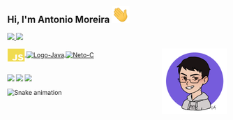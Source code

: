 ## Hi, I'm Antonio Moreira <img src="https://raw.githubusercontent.com/parth-27/parth-27/master/Hi.gif" width="40px">
<a href= "https://github.com/antonio-moreira-prog">
<img height="160em" src="https://github-readme-stats-eight-theta.vercel.app/api?username=antonio-moreira-prog&show_icons=true&theme=radical&include_all_commits=true&count_private=true"/>
<img height="160em" src="https://github-readme-stats-eight-theta.vercel.app/api/top-langs/?username=antonio-moreira-prog&layout=compact&langs_count=8&theme=radical"/>

<div style="display: inline_block"><br>

<img align="center" alt="Logo-Javascript" height="30" width="40" src="https://raw.githubusercontent.com/devicons/devicon/master/icons/javascript/javascript-plain.svg">

<img align="center" alt="Logo-Java" height="40" width="40" src="https://img.icons8.com/color/48/000000/java-coffee-cup-logo.png">

<img align="center" alt="Neto-C" height="30" width="40" src="https://cdn.jsdelivr.net/gh/devicons/devicon/icons/c/c-original.svg" />
<img align="right" alt="Neto-pic" height="150" src="https://github.com/antonio-moreira-prog/antonio-moreira-prog/blob/main/imagem-readme.png">

</div>

 ##
 
<div>
<a href = "mailto: antonio-moreira-prog@gmail.com">
<img src="https://img.shields.io/badge/-Gmail-%23EA4335?style=for-the-badge&logo=gmail&logoColor=white" target="_blank"></a>
<a href="https://www.instagram.com/antonioneto.exe/" target="_blank"><img src="https://img.shields.io/badge/-Instagram-%23E4405F?style=for-the-badge&logo=instagram&logoColor=white" target="_blank"></a>
<a href="https://www.linkedin.com/in/antonio-moreira-3300021b1/" target="_blank"><img src="https://img.shields.io/badge/-LinkedIn-%230077B5?style=for-the-badge&logo=linkedin&logoColor=white" target="_blank"></a>
  
 ![Snake animation](https://github.com/antonio-moreira-prog/antonio-moreira-prog/blob/output/github-contribution-grid-snake.svg)

</div>
 
